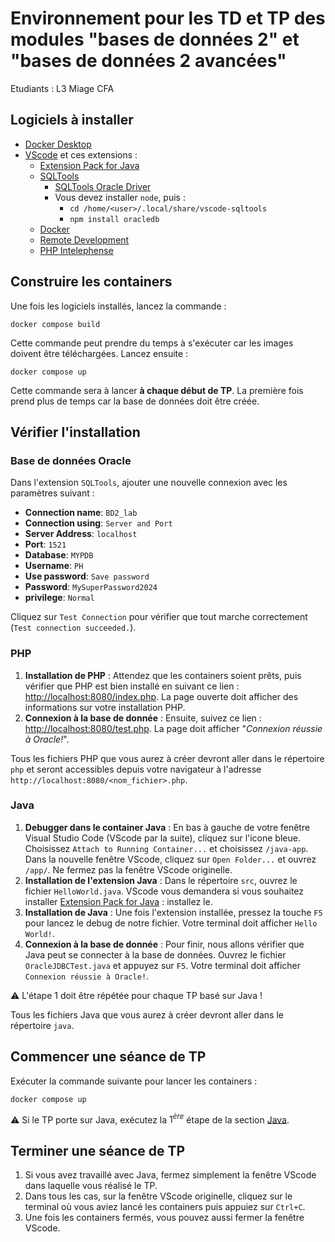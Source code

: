 # Environnement pour les TD et TP des modules "bases de données 2" et "bases de données 2 avancées"

Etudiants : L3 Miage CFA

## Logiciels à installer

- [Docker Desktop](https://www.docker.com/products/docker-desktop/)
- [VScode](https://code.visualstudio.com/download) et ces extensions :
  - [Extension Pack for Java](https://marketplace.visualstudio.com/items?itemName=vscjava.vscode-java-pack)
  - [SQLTools](https://marketplace.visualstudio.com/items?itemName=mtxr.sqltools)
    - [SQLTools Oracle Driver
](https://marketplace.visualstudio.com/items?itemName=hurly.sqltools-oracle-driver)
    - Vous devez installer `node`, puis :
      - `cd /home/<user>/.local/share/vscode-sqltools` 
      - `npm install oracledb`
  - [Docker](https://marketplace.visualstudio.com/items?itemName=ms-azuretools.vscode-docker)
  - [Remote Development](https://marketplace.visualstudio.com/items?itemName=ms-vscode-remote.vscode-remote-extensionpack)
  - [PHP Intelephense](https://marketplace.visualstudio.com/items?itemName=bmewburn.vscode-intelephense-client)

## Construire les containers

Une fois les logiciels installés, lancez la commande :

```
docker compose build
```

Cette commande peut prendre du temps à s'exécuter car les images doivent être téléchargées.
Lancez ensuite :

```
docker compose up
```

Cette commande sera à lancer **à chaque début de TP**. La première fois prend plus de temps car la base de données doit être créée.

## Vérifier l'installation

### Base de données Oracle

Dans l'extension `SQLTools`, ajouter une nouvelle connexion avec les paramètres suivant :

- **Connection name**: `BD2_lab`
- **Connection using**: `Server and Port`
- **Server Address**: `localhost`
- **Port**: `1521`
- **Database**: `MYPDB`
- **Username**: `PH`
- **Use password**: `Save password`
- **Password**: `MySuperPassword2024`
- **privilege**: `Normal`

Cliquez sur `Test Connection` pour vérifier que tout marche correctement (`Test connection succeeded.`).

### PHP

1. **Installation de PHP** : Attendez que les containers soient prêts, puis vérifier que PHP est bien installé en suivant ce lien : [http://localhost:8080/index.php](http://localhost:8080/index.php).
La page ouverte doit afficher des informations sur votre installation PHP.
2. **Connexion à la base de donnée** : Ensuite, suivez ce lien : [http://localhost:8080/test.php](http://localhost:8080/test.php).
La page doit afficher "*Connexion réussie à Oracle!*".

Tous les fichiers PHP que vous aurez à créer devront aller dans le répertoire `php` et seront accessibles depuis votre navigateur à l'adresse `http://localhost:8080/<nom_fichier>.php`.

### Java

1. **Debugger dans le container Java** : En bas à gauche de votre fenêtre Visual Studio Code (VScode par la suite), cliquez sur l'icone bleue.
Choisissez `Attach to Running Container...` et choisissez `/java-app`.
Dans la nouvelle fenêtre VScode, cliquez sur `Open Folder...` et ouvrez `/app/`. 
Ne fermez pas la fenêtre VScode originelle.
2. **Installation de l'extension Java** : Dans le répertoire `src`, ouvrez le fichier `HelloWorld.java`. VScode vous demandera si vous souhaitez installer [Extension Pack for Java](https://marketplace.visualstudio.com/items?itemName=vscjava.vscode-java-pack) : installez le.
3. **Installation de Java** : Une fois l'extension installée, pressez la touche `F5` pour lancez le debug de notre fichier.
Votre terminal doit afficher `Hello World!`.
4. **Connexion à la base de donnée** : Pour finir, nous allons vérifier que Java peut se connecter à la base de données.
Ouvrez le fichier `OracleJDBCTest.java` et appuyez sur `F5`. Votre terminal doit afficher `Connexion réussie à Oracle!`.

⚠️ L'étape 1 doit être répétée pour chaque TP basé sur Java !

Tous les fichiers Java que vous aurez à créer devront aller dans le répertoire `java`. 

## Commencer une séance de TP

Exécuter la commande suivante pour lancer les containers :

```
docker compose up
```

⚠️ Si le TP porte sur Java, exécutez la $1^{ère}$ étape de la section [Java](#java).

## Terminer une séance de TP

1. Si vous avez travaillé avec Java, fermez simplement la fenêtre VScode dans laquelle vous réalisé le TP.
2. Dans tous les cas, sur la fenêtre VScode originelle, cliquez sur le terminal où vous aviez lancé les containers puis appuiez sur `Ctrl+C`.
3. Une fois les containers fermés, vous pouvez aussi fermer la fenêtre VScode.


